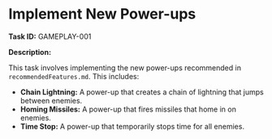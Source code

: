 # Implement New Power-ups

**Task ID:** GAMEPLAY-001

**Description:**

This task involves implementing the new power-ups recommended in `recommendedFeatures.md`. This includes:

- **Chain Lightning:** A power-up that creates a chain of lightning that jumps between enemies.
- **Homing Missiles:** A power-up that fires missiles that home in on enemies.
- **Time Stop:** A power-up that temporarily stops time for all enemies.

